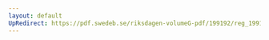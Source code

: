 ```yaml
---
layout: default
UpRedirect: https://pdf.swedeb.se/riksdagen-volumeG-pdf/199192/reg_199192/reg_199192_0773.pdf
---
```

